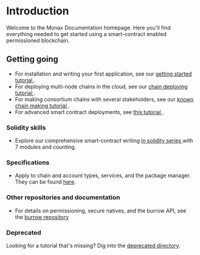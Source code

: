 # Introduction

Welcome to the Monax Documentation homepage. Here you'll find everything needed to get started using a smart-contract enabled permissioned blockchain.

## Getting going

* For installation and writing your first application, see our [getting started tutorial <i class="fa fa-chevron-circle-right" aria-hidden="true"></i>](/getting-started.md).
* For deploying multi-node chains in the cloud, see our [chain deploying tutorial <i class="fa fa-chevron-circle-right" aria-hidden="true"></i>](/chain-deploying.md).
* For making consortium chains with several stakeholders, see our [known chain making tutorial <i class="fa fa-chevron-circle-right" aria-hidden="true"></i>](/known-chain-making.md).
* For advanced smart contract deployments, see [this tutorial <i class="fa fa-chevron-circle-right" aria-hidden="true"></i>](/deploying-advanced-smart-contracts-to-a-chain.md).

### Solidity skills

* Explore our comprehensive smart-contract writing [in solidity series <i class="fa fa-chevron-circle-right" aria-hidden="true"></i>](/solidity/) with 7 modules and counting.

### Specifications

* Apply to chain and account types, services, and the package manager. They can be found [here](/specs/).

### Other repositories and documentation

* For details on permissioning, secure natives, and the burrow API, see the [burrow repository](https://github.com/hyperledger/burrow)

### Deprecated

Looking for a tutorial that's missing? Dig into the [deprecated directory](/deprecated/).
